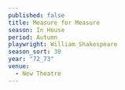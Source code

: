 ```yaml
---
published: false
title: Measure for Measure
season: In House
period: Autumn
playwright: William Shakespeare
season_sort: 30
year: "72_73"
venue:
  - New Theatre
---
```



